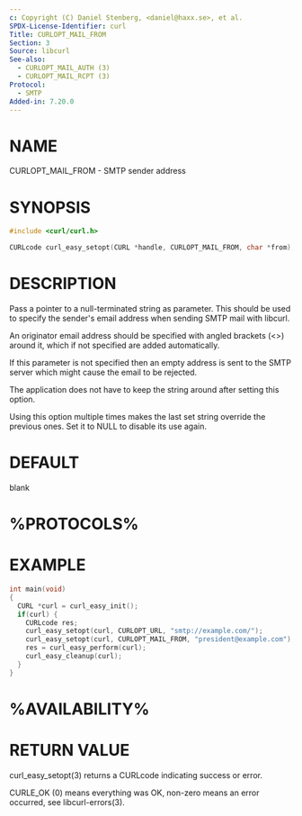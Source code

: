 ```yaml
---
c: Copyright (C) Daniel Stenberg, <daniel@haxx.se>, et al.
SPDX-License-Identifier: curl
Title: CURLOPT_MAIL_FROM
Section: 3
Source: libcurl
See-also:
  - CURLOPT_MAIL_AUTH (3)
  - CURLOPT_MAIL_RCPT (3)
Protocol:
  - SMTP
Added-in: 7.20.0
---
```


# NAME

CURLOPT_MAIL_FROM - SMTP sender address

# SYNOPSIS

~~~c
#include <curl/curl.h>

CURLcode curl_easy_setopt(CURL *handle, CURLOPT_MAIL_FROM, char *from);
~~~

# DESCRIPTION

Pass a pointer to a null-terminated string as parameter. This should be used
to specify the sender's email address when sending SMTP mail with libcurl.

An originator email address should be specified with angled brackets (\<\>)
around it, which if not specified are added automatically.

If this parameter is not specified then an empty address is sent to the SMTP
server which might cause the email to be rejected.

The application does not have to keep the string around after setting this
option.

Using this option multiple times makes the last set string override the
previous ones. Set it to NULL to disable its use again.

# DEFAULT

blank

# %PROTOCOLS%

# EXAMPLE

~~~c
int main(void)
{
  CURL *curl = curl_easy_init();
  if(curl) {
    CURLcode res;
    curl_easy_setopt(curl, CURLOPT_URL, "smtp://example.com/");
    curl_easy_setopt(curl, CURLOPT_MAIL_FROM, "president@example.com");
    res = curl_easy_perform(curl);
    curl_easy_cleanup(curl);
  }
}
~~~

# %AVAILABILITY%

# RETURN VALUE

curl_easy_setopt(3) returns a CURLcode indicating success or error.

CURLE_OK (0) means everything was OK, non-zero means an error occurred, see
libcurl-errors(3).
